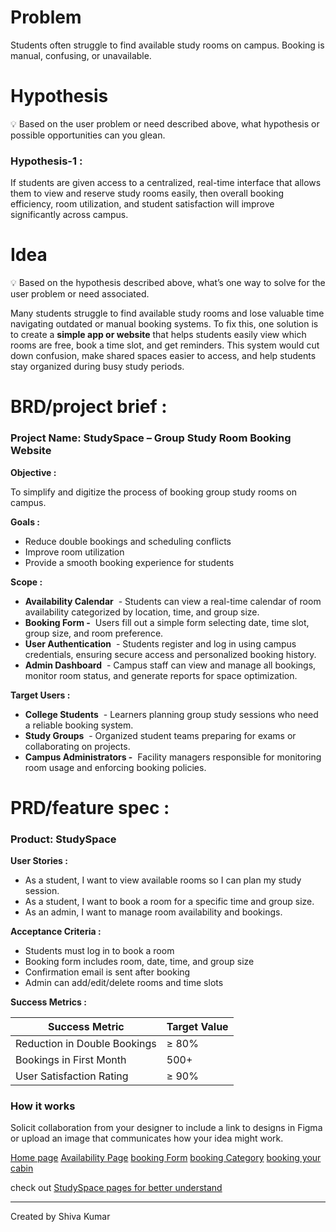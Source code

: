 # 

# **Problem**

Students often struggle to find available study rooms on campus. Booking is manual, confusing, or unavailable.

# **Hypothesis**

<aside>
💡 Based on the user problem or need described above, what hypothesis or possible opportunities can you glean.

</aside>

### **Hypothesis-1 :**

  If students are given access to a centralized, real-time interface that allows them to view and reserve study rooms easily, then overall booking efficiency, room utilization, and student satisfaction will improve significantly across campus.

# Idea

<aside>
💡 Based on the hypothesis described above, what’s one way to solve for the user problem or need associated.

</aside>

  Many students struggle to find available study rooms and lose valuable time navigating outdated or manual booking systems. To fix this, one solution is to create a **simple app or website** that helps students easily view which rooms are free, book a time slot, and get reminders. This system would cut down confusion, make shared spaces easier to access, and help students stay organized during busy study periods.

# BRD/project brief :

### Project Name: StudySpace – Group Study Room Booking Website

**Objective :**

To simplify and digitize the process of booking group study rooms on campus.

**Goals :**

- Reduce double bookings and scheduling conflicts
- Improve room utilization
- Provide a smooth booking experience for students

**Scope :**

- **Availability Calendar**  - Students can view a real-time calendar of room availability categorized by location, time, and group size.
- **Booking Form  -**  Users fill out a simple form selecting date, time slot, group size, and room preference.
- **User Authentication**  - Students register and log in using campus credentials, ensuring secure access and personalized booking history.
- **Admin Dashboard**  - Campus staff can view and manage all bookings, monitor room status, and generate reports for space optimization.

**Target Users :**

- **College Students**  -  Learners planning group study sessions who need a reliable booking system.
- **Study Groups**  -  Organized student teams preparing for exams or collaborating on projects.
- **Campus Administrators  -**  Facility managers responsible for monitoring room usage and enforcing booking policies.

# PRD/feature spec :

### Product: StudySpace

**User Stories :**

- As a student, I want to view available rooms so I can plan my study session.
- As a student, I want to book a room for a specific time and group size.
- As an admin, I want to manage room availability and bookings.

**Acceptance Criteria :**

- Students must log in to book a room
- Booking form includes room, date, time, and group size
- Confirmation email is sent after booking
- Admin can add/edit/delete rooms and time slots

**Success Metrics :**

|  Success Metric |  Target Value |
| --- | --- |
| Reduction in Double Bookings | ≥ 80% |
| Bookings in First Month | 500+ |
| User Satisfaction Rating | ≥ 90% |

### How it works

Solicit collaboration from your designer to include a link to designs in Figma or upload an image that communicates how your idea might work.

[Home page](https://github.com/ATOM-0872/Associate-Product-Manager-internship/blob/main/Screenshot%202025-07-30%20at%2023.23.21.png?raw=true)
[Availability Page](https://github.com/ATOM-0872/Associate-Product-Manager-internship/blob/main/Screenshot%202025-07-30%20at%2023.24.31.png?raw=true)
[booking Form](https://github.com/ATOM-0872/Associate-Product-Manager-internship/blob/main/Screenshot%202025-07-30%20at%2023.29.02.png?raw=true)
[booking Category](https://github.com/ATOM-0872/Associate-Product-Manager-internship/blob/main/Screenshot%202025-07-30%20at%2023.30.54.png?raw=true)
[booking your cabin](https://github.com/ATOM-0872/Associate-Product-Manager-internship/blob/main/Screenshot%202025-07-30%20at%2023.31.28.png?raw=true)


check out [StudySpace pages for better understand](https://www.figma.com/design/K8M13LWHB8pHnTSWjuYmJG/StudySpace-Wireframes?node-id=218-10&t=McDnXvetvBCDmp2n-1)

---

Created by Shiva Kumar
